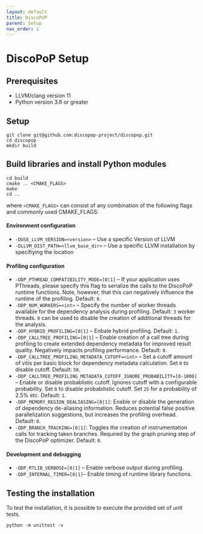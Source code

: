 ```yaml
---
layout: default
title: DiscoPoP
parent: Setup
nav_order: 1
---
```


# DiscoPoP Setup
## Prerequisites
- LLVM/clang version 11
- Python version 3.6 or greater

## Setup
```
git clone git@github.com:discopop-project/discopop.git
cd discopop
mkdir build
```

## Build libraries and install Python modules
```
cd build
cmake .. <CMAKE_FLAGS>
make
cd ..
```

where `<CMAKE_FLAGS>` can consist of any combination of the following flags and commonly used CMAKE_FLAGS:
#### Environment configuration
- `-DUSE_LLVM_VERSION=<version>` &ndash; Use a specific Version of LLVM
- `-DLLVM_DIST_PATH=<llvm_base_dir>` &ndash; Use a specific LLVM installation by specifiying the location
#### Profiling configuration
- `-DDP_PTHREAD_COMPATIBILITY_MODE=[0|1]` &ndash; If your application uses PThreads, please specify this flag to serialize the calls to the DiscoPoP runtime functions. Note, however, that this can negatively influence the runtime of the profiling. Default: `0`.
- `-DDP_NUM_WORKERS=<int>` &ndash; Specify the number of worker threads available for the dependency analysis during profiling. Default: `3` worker threads. `0` can be used to disable the creation of additional threads for the analysis.
- `-DDP_HYBRID_PROFILING=[0|1]` &ndash; Enbale hybrid profiling. Default: `1`.
- `-DDP_CALLTREE_PROFILING=[0|1]` &ndash; Enable creation of a call tree during profiling to create extended dependency metadata for improved result quality. Negatively impacts profiling performance. Default: `0`.
- `-DDP_CALLTREE_PROFILING_METADATA_CUTOFF=<int>` &ndash; Set a cutoff amount of vitis per basic block for dependency metadata calculation. Set `0` to disable cutoff. Default: `50`.
- `-DDP_CALLTREE_PROFILING_METADATA_CUTOFF_IGNORE_PROBABILITY=[0-1000]` &ndash; Enable or disable probablistic cutoff. Ignores cutoff with a configurable probability. Set `0` to disable probabilistic cutoff. Set `25` for a probability of 2.5% etc. Default: `1`.
- `-DDP_MEMORY_REGION_DEALIASING=[0|1]`: Enable or disable the generation of dependency de-aliasing information. Reduces potential false positive parallelization suggestions, but increases the profiling overhead. Default: `0`.
- `-DDP_BRANCH_TRACKING=[0|1]`: Toggles the creation of instrumentation calls for tracking taken branches. Required by the graph pruning step of the DiscoPoP optimizer. Default: `0`.

#### Development and debugging
- `-DDP_RTLIB_VERBOSE=[0|1]` &ndash; Enable verbose output during profiling.
- `-DDP_INTERNAL_TIMER=[0|1]`&ndash; Enable timing of runtime library functions.


## Testing the installation
To test the installation, it is possible to execute the provided set of unit tests.
```
python -m unittest -v
```
